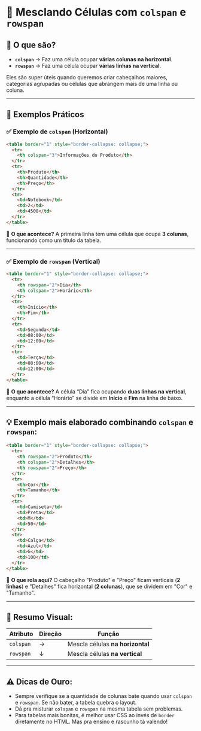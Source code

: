 # 🔗 **Mesclando Células com `colspan` e `rowspan`**

## 🧠 **O que são?**

* **`colspan`** → Faz uma célula ocupar **várias colunas na horizontal**.
* **`rowspan`** → Faz uma célula ocupar **várias linhas na vertical**.

Eles são super úteis quando queremos criar cabeçalhos maiores, categorias agrupadas ou células que abrangem mais de uma linha ou coluna.

---

## 🎯 **Exemplos Práticos**

### ✅ **Exemplo de `colspan` (Horizontal)**

```html
<table border="1" style="border-collapse: collapse;">
  <tr>
    <th colspan="3">Informações do Produto</th>
  </tr>
  <tr>
    <th>Produto</th>
    <th>Quantidade</th>
    <th>Preço</th>
  </tr>
  <tr>
    <td>Notebook</td>
    <td>2</td>
    <td>4500</td>
  </tr>
</table>
```

🔸 **O que acontece?**
A primeira linha tem uma célula que ocupa **3 colunas**, funcionando como um título da tabela.

---

### ✅ **Exemplo de `rowspan` (Vertical)**

```html
<table border="1" style="border-collapse: collapse;">
  <tr>
    <th rowspan="2">Dia</th>
    <th colspan="2">Horário</th>
  </tr>
  <tr>
    <th>Início</th>
    <th>Fim</th>
  </tr>
  <tr>
    <td>Segunda</td>
    <td>08:00</td>
    <td>12:00</td>
  </tr>
  <tr>
    <td>Terça</td>
    <td>08:00</td>
    <td>12:00</td>
  </tr>
</table>
```

🔸 **O que acontece?**
A célula “Dia” fica ocupando **duas linhas na vertical**, enquanto a célula “Horário” se divide em **Início** e **Fim** na linha de baixo.

---

## 💡 **Exemplo mais elaborado combinando `colspan` e `rowspan`:**

```html
<table border="1" style="border-collapse: collapse;">
  <tr>
    <th rowspan="2">Produto</th>
    <th colspan="2">Detalhes</th>
    <th rowspan="2">Preço</th>
  </tr>
  <tr>
    <th>Cor</th>
    <th>Tamanho</th>
  </tr>
  <tr>
    <td>Camiseta</td>
    <td>Preta</td>
    <td>M</td>
    <td>50</td>
  </tr>
  <tr>
    <td>Calça</td>
    <td>Azul</td>
    <td>G</td>
    <td>100</td>
  </tr>
</table>
```

🔸 **O que rola aqui?**
O cabeçalho "Produto" e "Preço" ficam verticais (**2 linhas**) e "Detalhes" fica horizontal (**2 colunas**), que se dividem em "Cor" e "Tamanho".

---

## 🚀 **Resumo Visual:**

| Atributo  | Direção | Função                           |
| --------- | ------- | -------------------------------- |
| `colspan` | →       | Mescla células **na horizontal** |
| `rowspan` | ↓       | Mescla células **na vertical**   |

---

## ⚠️ **Dicas de Ouro:**

* Sempre verifique se a quantidade de colunas bate quando usar `colspan` e `rowspan`. Se não bater, a tabela quebra o layout.
* Dá pra misturar `colspan` e `rowspan` na mesma tabela sem problemas.
* Para tabelas mais bonitas, é melhor usar CSS ao invés de `border` diretamente no HTML. Mas pra ensino e rascunho tá valendo!

